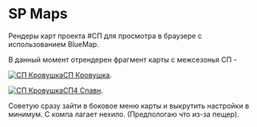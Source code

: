 # SP Maps
Рендеры карт проекта #СП для просмотра в браузере с использованием BlueMap.

В данный момент отрендерен фрагмент карты с межсезонья СП - 

[![СП Кровушка](https://sp.owo.name/sp_blood_map/favicon.png)СП Кровушка](https://sp.owo.name/sp_blood_map/#world:-574:73:546:0:-1.04:1.47:0:0:free).

[![СП Кровушка](https://sp.owo.name/sp4_spawn_and_hub/favicon.png)СП4 Спавн](https://sp.owo.name/sp4_spawn_and_hub/#world:203:51:262:0:2.96:1.54:0:0:free).


Советую сразу зайти в боковое меню карты и выкрутить настройки в минимум. С компа лагает нехило. (Предпологаю что из-за пещер).
